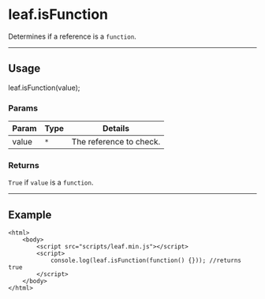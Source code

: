 # leaf.isFunction

Determines if a reference is a `function`.

----------------------------------------------------------------------

## Usage

leaf.isFunction(value);

### Params

| Param           | Type          | Details                          |
| --------------- | ------------- | -------------------------------- |
| value           | `*`           | The reference to check.          |

### Returns

`True` if `value` is a `function`.

----------------------------------------------------------------------

## Example

	<html>	
		<body>
			<script src="scripts/leaf.min.js"></script>
			<script>	
				console.log(leaf.isFunction(function() {})); //returns true
			</script>
		</body>
	</html>	